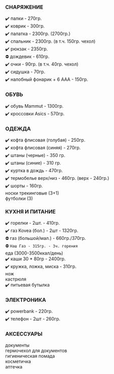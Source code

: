 ### СНАРЯЖЕНИЕ
:heavy_check_mark: палки - 270гр.  
:heavy_check_mark: коврик - 300гр.  
:heavy_check_mark: палатка - 2300гр. (2700гр.)     
:heavy_check_mark: спальник - 2300гр. (в т.ч. 150гр. чехол)   
:heavy_check_mark: рюкзак - 2350гр.   
:no_entry: дождевик - 610гр.   
:heavy_check_mark: очки - 90гр. (в т.ч. 40гр. чехол)   
:heavy_check_mark: сидушка - 70гр.   
:heavy_check_mark: налобный фонарик + 6 AAA - 150гр.     
### ОБУВЬ
:heavy_check_mark: обувь Mammut - 1300гр.  
:heavy_check_mark: кроссовки Asics - 570гр.     
### ОДЕЖДА
:heavy_check_mark: кофта флисовая (голубая) - 250гр.  
:heavy_check_mark: кофта флисовая (синяя) - 270гр.  
:heavy_check_mark: штаны (черные) - 350 гр.  
:heavy_check_mark: штаны (синие) - 310 гр.   
:heavy_check_mark: куртка в дождь - 470гр.  
:heavy_check_mark: термобелье верх/низ - 460гр. (верх - 240гр.)   
:heavy_check_mark: шорты - 160гр.     
носки трекинговые (3+1)  
футболки (3)  
### КУХНЯ И ПИТАНИЕ
:heavy_check_mark: горелки - 2шт. - 410гр.    
:heavy_check_mark: газ Kovea (бол.) - 2шт - 1320гр.   
:no_entry: газ (большой/мал.) - 660гр./370гр.   
:no_entry: `Наш Газ - 315гр. - 3ч. горения`  
еда (3000-3500ккал/день)   
:heavy_check_mark: каши 30 * 80гр - 2400гр.  
:heavy_check_mark: кружка, ложка, миска - 310гр.    
нож  
кастрюля    
:heavy_check_mark: питьевая бутылка  
### ЭЛЕКТРОНИКА
:heavy_check_mark: powerbank - 220гр.  
:heavy_check_mark: телефон - 2шт - 260гр.     
### АКСЕССУАРЫ
документы  
гермочехол для документов  
гигиеническая помада  
косметичка  
аптечка  
